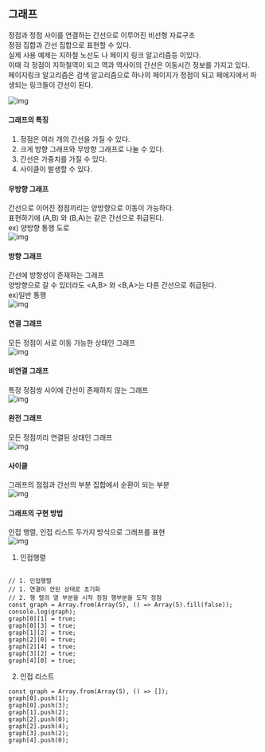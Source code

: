 ## 그래프
정점과 정점 사이를 연결하는 간선으로 이루어진 비선형 자료구조  
정점 집합과 간선 집합으로 표현할 수 있다.  
실제 사용 예제는 지하철 노선도 나 페이지 링크 알고리즘등 이있다.  
이때 각 정점이 지하철역이 되고 역과 역사이의 간선은 이동시간 정보를 가지고 있다.  
페이지링크 알고리즘은 검색 알고리즘으로 하나의 페이지가 정점이 되고 페에지에서 파생되는 링크들이 간선이 된다.  

![img](../img/1.graph.PNG)  

#### 그래프의 특징
1. 정점은 여러 개의 간선을 가질 수 있다.
2. 크게 방향 그래프와 무방향 그래프로 나눌 수 있다.
3. 간선은 가중치를 가질 수 있다.
4. 사이클이 발생할 수 있다.  
  
#### 무방향 그래프
간선으로 이어진 정점끼리는 양방향으로 이동이 가능하다.  
표현하기에 (A,B) 와 (B,A)는 같은 간선으로 취급된다.  
ex) 양방향 통행 도로  
![img](../img/2.graph.PNG)  
  
#### 방향 그래프
간선에 방향성이 존재하는 그래프  
양방향으로 갈 수 있더라도 <A,B> 와 <B,A>는 다른 간선으로 취급된다.  
ex)일반 통행  
![img](../img/3.graph.PNG)  
  
#### 연결 그래프
모든 정점이 서로 이동 가능한 상태인 그래프  
![img](../img/4.graph.PNG)  

#### 비연결 그래프
특정 정점쌍 사이에 간선이 존재하지 않는 그래프  
![img](../img/5.graph.PNG)  

#### 완전 그래프
모든 정점끼리 연결된 상태인 그래프  
![img](../img/6.graph.PNG)  

#### 사이클
그래프의 점점과 간선의 부분 집합에서 순환이 되는 부분  
![img](../img/7.graph.PNG)  

  
#### 그래프의 구현 방법
인접 행렬, 인접 리스트 두가지 방식으로 그래프를 표현  
![img](../img/8.graph.PNG)  
  
1. 인접행렬
```

// 1. 인접행렬
// 1. 연결이 안된 상태로 초기화
// 2. 행 렬의 열 부분을 시작 정점 행부분을 도착 정점
const graph = Array.from(Array(5), () => Array(5).fill(false));
console.log(graph);
graph[0][1] = true;
graph[0][3] = true;
graph[1][2] = true;
graph[2][0] = true;
graph[2][4] = true;
graph[3][2] = true;
graph[4][0] = true;
```  
  
2. 인접 리스트
```
const graph = Array.from(Array(5), () => []);
graph[0].push(1);
graph[0].push(3);
graph[1].push(2);
graph[2].push(0);
graph[2].push(4);
graph[3].push(2);
graph[4].push(0);
```


  


